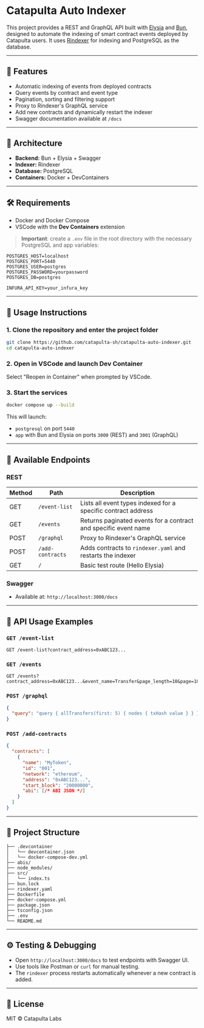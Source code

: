 # Catapulta Auto Indexer

This project provides a REST and GraphQL API built with [Elysia](https://elysiajs.com/) and [Bun](https://bun.sh/), designed to automate the indexing of smart contract events deployed by Catapulta users. It uses [Rindexer](https://github.com/joshstevens19/rindexer) for indexing and PostgreSQL as the database.

---

## 🚀 Features

* Automatic indexing of events from deployed contracts
* Query events by contract and event type
* Pagination, sorting and filtering support
* Proxy to Rindexer's GraphQL service
* Add new contracts and dynamically restart the indexer
* Swagger documentation available at `/docs`

---

## 🧱 Architecture

* **Backend:** Bun + Elysia + Swagger
* **Indexer:** Rindexer
* **Database:** PostgreSQL
* **Containers:** Docker + DevContainers

---

## 🛠 Requirements

* Docker and Docker Compose
* VSCode with the **Dev Containers** extension

> **Important**: create a `.env` file in the root directory with the necessary PostgreSQL and app variables:

```dotenv
POSTGRES_HOST=localhost
POSTGRES_PORT=5440
POSTGRES_USER=postgres
POSTGRES_PASSWORD=yourpassword
POSTGRES_DB=postgres

INFURA_API_KEY=your_infura_key
```

---

## 🐳 Usage Instructions

### 1. Clone the repository and enter the project folder

```bash
git clone https://github.com/catapulta-sh/catapulta-auto-indexer.git
cd catapulta-auto-indexer
```

### 2. Open in VSCode and launch Dev Container

Select "Reopen in Container" when prompted by VSCode.

### 3. Start the services

```bash
docker compose up --build
```

This will launch:

* `postgresql` on port `5440`
* `app` with Bun and Elysia on ports `3000` (REST) and `3001` (GraphQL)

---

## 🔌 Available Endpoints

### REST

| Method | Path             | Description                                                     |
| ------ | ---------------- | --------------------------------------------------------------- |
| GET    | `/event-list`    | Lists all event types indexed for a specific contract address   |
| GET    | `/events`        | Returns paginated events for a contract and specific event name |
| POST   | `/graphql`       | Proxy to Rindexer's GraphQL service                             |
| POST   | `/add-contracts` | Adds contracts to `rindexer.yaml` and restarts the indexer      |
| GET    | `/`              | Basic test route (Hello Elysia)                                 |

### Swagger

* Available at: `http://localhost:3000/docs`

---

## 📘 API Usage Examples

### `GET /event-list`

```http
GET /event-list?contract_address=0xABC123...
```
### `GET /events`

````http
GET /events?contract_address=0xABC123...&event_name=Transfer&page_length=10&page=1&sort_order=1&offset=0
````

### `POST /graphql`

```json
{
  "query": "query { allTransfers(first: 5) { nodes { txHash value } } }"
}
```

### `POST /add-contracts`

```json
{
  "contracts": [
    {
      "name": "MyToken",
      "id": "001",
      "network": "ethereum",
      "address": "0xABC123...",
      "start_block": "20000000",
      "abi": [/* ABI JSON */]
    }
  ]
}
```

---

## 📁 Project Structure

```
├── .devcontainer
│   └── devcontainer.json
│   └── docker-compose-dev.yml
├── abis/
├── node_modules/
├── src/
│   └── index.ts
├── bun.lock
├── rindexer.yaml
├── Dockerfile
├── docker-compose.yml
├── package.json
├── tsconfig.json
├── .env
└── README.md
```

---

## ⚙️ Testing & Debugging

* Open `http://localhost:3000/docs` to test endpoints with Swagger UI.
* Use tools like Postman or `curl` for manual testing.
* The `rindexer` process restarts automatically whenever a new contract is added.

---

## 📄 License

MIT © Catapulta Labs
